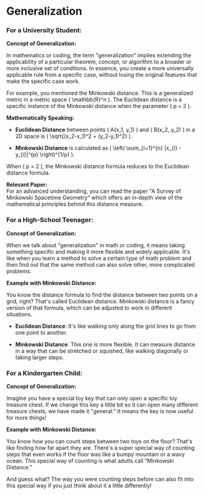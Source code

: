 # Generalization

### For a University Student:

**Concept of Generalization:**

In mathematics or coding, the term "generalization" implies extending the applicability of a particular theorem, concept, or algorithm to a broader or more inclusive set of conditions. In essence, you create a more universally applicable rule from a specific case, without losing the original features that make the specific case work.

For example, you mentioned the Minkowski distance. This is a generalized metric in a metric space \( \mathbb{R}^n \). The Euclidean distance is a specific instance of the Minkowski distance when the parameter \( p = 2 \).

**Mathematically Speaking:**

- **Euclidean Distance** between points \( A(x_1, y_1) \) and \( B(x_2, y_2) \) in a 2D space is \( \sqrt{(x_2-x_1)^2 + (y_2-y_1)^2} \).

- **Minkowski Distance** is calculated as \( \left( \sum_{i=1}^{n} |x_{i} - y_{i}|^{p} \right)^{1/p} \).

When \( p = 2 \), the Minkowski distance formula reduces to the Euclidean distance formula.

**Relevant Paper:**  
For an advanced understanding, you can read the paper "A Survey of Minkowski Spacetime Geometry" which offers an in-depth view of the mathematical principles behind this distance measure.

### For a High-School Teenager:

**Concept of Generalization:**

When we talk about "generalization" in math or coding, it means taking something specific and making it more flexible and widely applicable. It's like when you learn a method to solve a certain type of math problem and then find out that the same method can also solve other, more complicated problems.

**Example with Minkowski Distance:**

You know the distance formula to find the distance between two points on a grid, right? That's called Euclidean distance. Minkowski distance is a fancy version of that formula, which can be adjusted to work in different situations.

- **Euclidean Distance**: It's like walking only along the grid lines to go from one point to another.
  
- **Minkowski Distance**: This one is more flexible. It can measure distance in a way that can be stretched or squished, like walking diagonally or taking larger steps.

### For a Kindergarten Child:

**Concept of Generalization:**

Imagine you have a special toy key that can only open a specific toy treasure chest. If we change this key a little bit so it can open many different treasure chests, we have made it "general." It means the key is now useful for more things!

**Example with Minkowski Distance:**

You know how you can count steps between two toys on the floor? That's like finding how far apart they are. There's a super special way of counting steps that even works if the floor was like a bumpy mountain or a wavy ocean. This special way of counting is what adults call "Minkowski Distance."

And guess what? The way you were counting steps before can also fit into this special way if you just think about it a little differently!